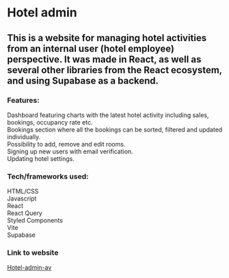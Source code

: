 # Hotel admin

## This is a website for managing hotel activities from an internal user (hotel employee) perspective. It was made in React, as well as several other libraries from the React ecosystem, and using Supabase as a backend.  

### Features:  
Dashboard featuring charts with the latest hotel activity including sales, bookings, occupancy rate etc.  
Bookings section where all the bookings can be sorted, filtered and updated individually.  
Possibility to add, remove and edit rooms.  
Signing up new users with email verification.  
Updating hotel settings.  

### Tech/frameworks used:  
HTML/CSS  
Javascript  
React  
React Query  
Styled Components  
Vite  
Supabase  

### Link to website
[Hotel-admin-av](https://hotel-admin-av.vercel.app/)


